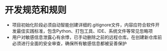 # 开发规范和规则

- 项目初始化阶段必须自动智能创建详细的.gitignore文件，内容应符合软件开发最佳实践标准，包含Python、打包工具、IDE、系统文件等常见忽略项
- 用户对敏感信息泄露心有余悸，已手动删除之前的远程仓库。在创建新仓库前必须进行全面的安全审查，确保所有敏感信息都被妥善保护

